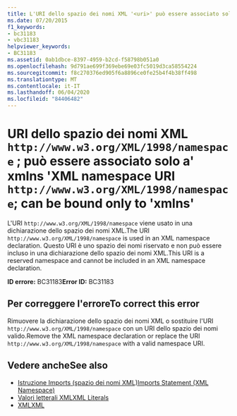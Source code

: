 ```yaml
---
title: L'URI dello spazio dei nomi XML '<uri>' può essere associato solo a 'xmlns'
ms.date: 07/20/2015
f1_keywords:
- bc31183
- vbc31183
helpviewer_keywords:
- BC31183
ms.assetid: 0ab1dbce-8397-4959-b2cd-f58798b051a0
ms.openlocfilehash: 9d791ae699f369ebe69e03fc5019d3ca58554224
ms.sourcegitcommit: f8c270376ed905f6a8896ce0fe25b4f4b38ff498
ms.translationtype: MT
ms.contentlocale: it-IT
ms.lasthandoff: 06/04/2020
ms.locfileid: "84406482"
---
```

# <a name="xml-namespace-uri-httpwwww3orgxml1998namespace-can-be-bound-only-to-xmlns"></a><span data-ttu-id="bba8b-102">URI dello spazio dei nomi XML `http://www.w3.org/XML/1998/namespace` ; può essere associato solo a' xmlns '</span><span class="sxs-lookup"><span data-stu-id="bba8b-102">XML namespace URI `http://www.w3.org/XML/1998/namespace`; can be bound only to 'xmlns'</span></span>
<span data-ttu-id="bba8b-103">L'URI `http://www.w3.org/XML/1998/namespace` viene usato in una dichiarazione dello spazio dei nomi XML.</span><span class="sxs-lookup"><span data-stu-id="bba8b-103">The URI `http://www.w3.org/XML/1998/namespace` is used in an XML namespace declaration.</span></span> <span data-ttu-id="bba8b-104">Questo URI è uno spazio dei nomi riservato e non può essere incluso in una dichiarazione dello spazio dei nomi XML.</span><span class="sxs-lookup"><span data-stu-id="bba8b-104">This URI is a reserved namespace and cannot be included in an XML namespace declaration.</span></span>  
  
 <span data-ttu-id="bba8b-105">**ID errore:** BC31183</span><span class="sxs-lookup"><span data-stu-id="bba8b-105">**Error ID:** BC31183</span></span>  
  
## <a name="to-correct-this-error"></a><span data-ttu-id="bba8b-106">Per correggere l'errore</span><span class="sxs-lookup"><span data-stu-id="bba8b-106">To correct this error</span></span>  
  
<span data-ttu-id="bba8b-107">Rimuovere la dichiarazione dello spazio dei nomi XML o sostituire l'URI `http://www.w3.org/XML/1998/namespace` con un URI dello spazio dei nomi valido.</span><span class="sxs-lookup"><span data-stu-id="bba8b-107">Remove the XML namespace declaration or replace the URI `http://www.w3.org/XML/1998/namespace` with a valid namespace URI.</span></span>  
  
## <a name="see-also"></a><span data-ttu-id="bba8b-108">Vedere anche</span><span class="sxs-lookup"><span data-stu-id="bba8b-108">See also</span></span>

- [<span data-ttu-id="bba8b-109">Istruzione Imports (spazio dei nomi XML)</span><span class="sxs-lookup"><span data-stu-id="bba8b-109">Imports Statement (XML Namespace)</span></span>](../statements/imports-statement-xml-namespace.md)
- [<span data-ttu-id="bba8b-110">Valori letterali XML</span><span class="sxs-lookup"><span data-stu-id="bba8b-110">XML Literals</span></span>](../xml-literals/index.md)
- [<span data-ttu-id="bba8b-111">XML</span><span class="sxs-lookup"><span data-stu-id="bba8b-111">XML</span></span>](../../programming-guide/language-features/xml/index.md)
